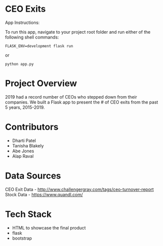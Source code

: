 # CEO Exits

App Instructions:

To run this app, navigate to your project root folder and run either of the following shell commands:
```
FLASK_ENV=development flask run
```
or
```
python app.py
```

# Project Overview

2019 had a record number of CEOs who stepped down from their companies. We built a Flask app to present the # of CEO exits from the past 5 years, 2015-2019.

# Contributors

* Dharti Patel
* Tanisha Blakely
* Abe Jones
* Alap Raval

# Data Sources

CEO Exit Data - http://www.challengergray.com/tags/ceo-turnover-report
Stock Data - https://www.quandl.com/

# Tech Stack
* HTML to showcase the final product
* flask
* bootstrap